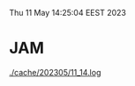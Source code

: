 Thu 11 May 14:25:04 EEST 2023
# JAM
<a href='./cache/202305/11_14.log'>./cache/202305/11_14.log</a>
